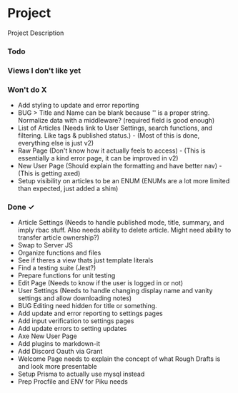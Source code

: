 # Project

Project Description

<!--Pull individual Views IDLY into the "In Progress" and break down the stuff in parens into individual list items when working on them-->
<!-- Testing tutorial https://www.albertgao.xyz/2017/05/24/how-to-test-expressjs-with-jest-and-supertest/ -->
<!-- Prisma has a jest mock https://www.prisma.io/docs/guides/testing/unit-testing -->

### Todo

### Views I don't like yet

### Won't do X

- Add styling to update and error reporting
- BUG > Title and Name can be blank because '' is a proper string. Normalize data with a middleware? (required field is good enough)
- List of Articles (Needs link to User Settings, search functions, and filtering. Like tags & published status.) - (Most of this is done, everything else is just v2)
- Raw Page (Don't know how it actually feels to access) - (This is essentially a kind error page, it can be improved in v2)
- New User Page (Should explain the formatting and have better nav) - (This is getting axed)
- Setup visibility on articles to be an ENUM (ENUMs are a lot more limited than expected, just added a shim)

### Done ✓

- Article Settings (Needs to handle published mode, title, summary, and imply rbac stuff. Also needs ability to delete article. Might need ability to transfer article ownership?)
- Swap to Server JS
- Organize functions and files
- See if theres a view thats just template literals
- Find a testing suite (Jest?)
- Prepare functions for unit testing
- Edit Page (Needs to know if the user is logged in or not)
- User Settings (Needs to handle changing display name and vanity settings and allow downloading notes)
- BUG Editing need hidden for title or something.
- Add update and error reporting to settings pages
- Add input verification to settings pages
- Add update errors to setting updates
- Axe New User Page
- Add plugins to markdown-it
- Add Discord Oauth via Grant
- Welcome Page needs to explain the concept of what Rough Drafts is and look more presentable
- Setup Prisma to actually use mysql instead
- Prep Procfile and ENV for Piku needs
